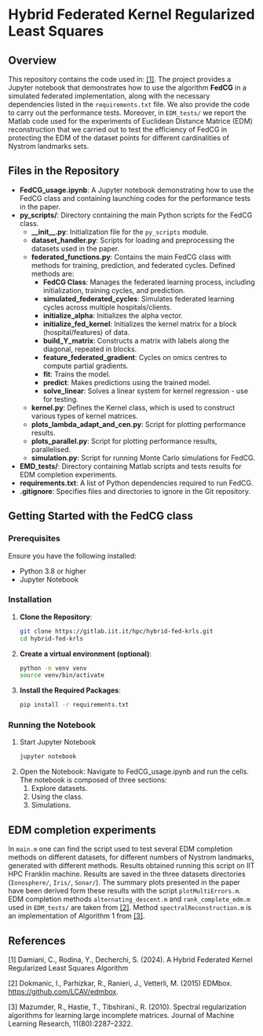 # Hybrid Federated Kernel Regularized Least Squares


## Overview
This repository contains the code used in: [[1]](#1). The project provides a Jupyter notebook that demonstrates how to use the algorithm **FedCG** in a simulated federated implementation, along with the necessary dependencies listed in the `requirements.txt` file. We also provide the code to carry out the performance tests. Moreover, in `EDM_tests/` we report the Matlab code used for the experiments of Euclidean Distance Matrice (EDM) reconstruction that we carried out to test the efficiency of FedCG in protecting the EDM of the dataset points for different cardinalities of Nystrom landmarks sets. 

## Files in the Repository
- **FedCG_usage.ipynb**: A Jupyter notebook demonstrating how to use the FedCG class and containing launching codes for the performance tests in the paper.
- **py_scripts/**: Directory containing the main Python scripts for the FedCG class.
  - **\_\_init\_\_.py**: Initialization file for the `py_scripts` module.
  - **dataset_handler.py**: Scripts for loading and preprocessing the datasets used in the paper.
  - **federated_functions.py**: Contains the main FedCG class with methods for training, prediction, and federated cycles. Defined methods are: 
      - **FedCG Class**: Manages the federated learning process, including initialization, training cycles, and prediction. 
      - **simulated_federated_cycles**: Simulates federated learning cycles across multiple hospitals/clients.
      - **initialize_alpha**: Initializes the alpha vector.
      - **initialize_fed_kernel**: Initializes the kernel matrix for a block (hospital/features) of data.
      - **build_Y_matrix**: Constructs a matrix with labels along the diagonal, repeated in blocks.
      - **feature_federated_gradient**: Cycles on omics centres to compute partial gradients.
      - **fit**: Trains the model.
      - **predict**: Makes predictions using the trained model.
      - **solve_linear**: Solves a linear system for kernel regression - use for testing.
  - **kernel.py**: Defines the Kernel class, which is used to construct various types of kernel matrices.
  - **plots_lambda_adapt_and_cen.py**: Script for plotting performance results.
  - **plots_parallel.py**: Script for plotting performance results, parallelised. 
  - **simulation.py**: Script for running Monte Carlo simulations for FedCG.
- **EMD_tests/**: Directory containing Matlab scripts and tests results for EDM completion experiments.
- **requirements.txt**: A list of Python dependencies required to run FedCG.
- **.gitignore**: Specifies files and directories to ignore in the Git repository.

## Getting Started with the FedCG class

### Prerequisites
Ensure you have the following installed:
- Python 3.8 or higher
- Jupyter Notebook

### Installation

1. **Clone the Repository**:
   ```sh
   git clone https://gitlab.iit.it/hpc/hybrid-fed-krls.git
   cd hybrid-fed-krls

2. **Create a virtual environment (optional)**:
    ```sh
   python -m venv venv
   source venv/bin/activate

3. **Install the Required Packages**:

    ```sh
   pip install -r requirements.txt

### Running the Notebook

1. Start Jupyter Notebook
    ```sh
    jupyter notebook

2. Open the Notebook:
Navigate to FedCG_usage.ipynb and run the cells. The notebook is composed of three sections:
   1. Explore datasets.
   2. Using the class.
   3. Simulations.


## EDM completion experiments
In `main.m` one can find the script used to test several EDM completion methods on different datasets, for different numbers of Nystrom landmarks, generated with different methods. Results obtained running this script on IIT HPC Franklin machine.
Results are saved in the three datasets directories (`Ionosphere/`, `Iris/`, `Sonar/`). The summary plots presented in the paper have been derived form these results with the script `plotMultiErrors.m`.
EDM completion methods `alternating_descent.m` and `rank_complete_edm.m` used in `EDM_tests/` are taken from [[2]](#2). Method `spectralReconstruction.m` is an implementation of Algorithm 1 from [[3]](#3).


## References
<a id="1">[1]</a> 
Damiani, C., Rodina, Y., Decherchi, S. (2024). 
A Hybrid Federated Kernel Regularized Least Squares Algorithm

<a id="2">[2]</a> 
Dokmanic, I., Parhizkar, R., Ranieri, J., Vetterli, M. (2015)
EDMbox. https://github.com/LCAV/edmbox.

<a id="3">[3]</a> 
Mazumder, R., Hastie, T., Tibshirani., R. (2010).
Spectral regularization algorithms for learning large incomplete matrices. 
Journal of Machine Learning Research, 11(80):2287–2322.